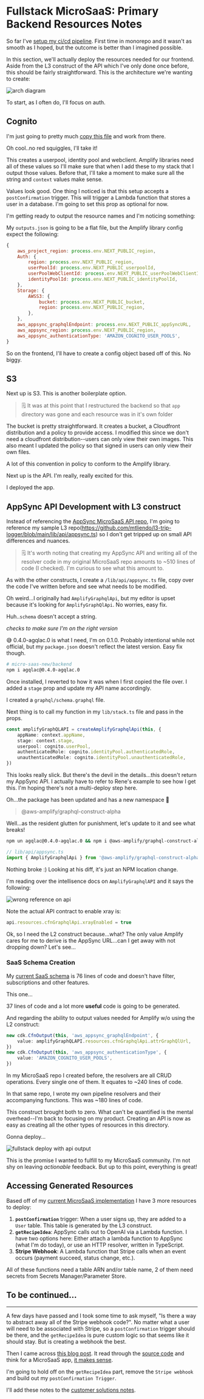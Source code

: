 # Fullstack MicroSaaS: Primary Backend Resources Notes

So far I've [setup my ci/cd pipeline](./hosting.md). First time in monorepo and it wasn't as smooth as I hoped, but the outcome is better than I imagined possible.

In this section, we'll actually deploy the resources needed for our frontend. Aside from the L3 construct of the API which I've only done once before, this should be fairly straightforward. This is the architecture we're wanting to create:

![arch diagram](./images/archdiagram.drawio.png)

To start, as I often do, I'll focus on auth.

## Cognito

I'm just going to pretty much [copy this file](https://github.com/focusOtter/microsaas-backend/blob/main/lib/cognito/auth.ts) and work from there.

Oh cool..no red squiggles, I'll take it!

This creates a userpool, identity pool and webclient. Amplify libraries need all of these values so I'll make sure that when I add these to my stack that I output those values. Before that, I'll take a moment to make sure all the string and `context` values make sense.

Values look good. One thing I noticed is that this setup accepts a `postConfirmation` trigger. This will trigger a Lambda function that stores a user in a database. I'm going to set this prop as optional for now.

I'm getting ready to output the resource names and I'm noticing something:

My `outputs.json` is going to be a flat file, but the Amplify library config expect the following:

```js
{
	aws_project_region: process.env.NEXT_PUBLIC_region,
	Auth: {
		region: process.env.NEXT_PUBLIC_region,
		userPoolId: process.env.NEXT_PUBLIC_userpoolId,
		userPoolWebClientId: process.env.NEXT_PUBLIC_userPoolWebClientId,
		identityPoolId: process.env.NEXT_PUBLIC_identityPoolId,
	},
	Storage: {
		AWSS3: {
			bucket: process.env.NEXT_PUBLIC_bucket,
			region: process.env.NEXT_PUBLIC_region,
		},
	},
	aws_appsync_graphqlEndpoint: process.env.NEXT_PUBLIC_appSyncURL,
	aws_appsync_region: process.env.NEXT_PUBLIC_region,
	aws_appsync_authenticationType: 'AMAZON_COGNITO_USER_POOLS',
}
```

So on the frontend, I'll have to create a config object based off of this. No biggy.

## S3

Next up is S3. This is another boilerplate option.

> 🗒️ It was at this point that I restructured the backend so that `app` directory was gone and each resource was in it's own folder

The bucket is pretty straightforward. It creates a bucket, a Cloudfront distribution and a policy to provide access. I modified this since we don't need a cloudfront distribution--users can only view their own images. This also meant I updated the policy so that signed in users can only view their own files.

A lot of this convention in policy to conform to the Amplify library.

Next up is the API. I'm really, really excited for this.

I deployed the app.

## AppSync API Development with L3 construct

Instead of referencing the [AppSync MicroSaaS API repo](https://github.com/focusOtter/microsaas-backend/blob/main/lib/api/appsync.ts), I'm going to reference my sample L3 repo(https://github.com/mtliendo/l3-trip-logger/blob/main/lib/api/appsync.ts) so I don't get tripped up on small API differences and nuances.

> 🗒️ It's worth noting that creating my AppSync API and writing all of the resolver code in my original MicroSaaS repo amounts to ~510 lines of code (I checked). I'm curious to see what this amount to.

As with the other constructs, I create a `/lib/api/appsync.ts` file, copy over the code I've written before and see what needs to be modified.

Oh weird...I originally had `AmplifyGraphqlApi`, but my editor is upset because it's looking for `AmplifyGraphQlApi`. No worries, easy fix.

Huh..`schema` doesn't accept a string.

_*checks to make sure I'm on the right version*_

😅 0.4.0-agqlac.0 is what I need, I'm on 0.1.0. Probably intentional while not official, but my `package.json` doesn't reflect the latest version. Easy fix though.

```sh
# micro-saas-new/backend
npm i agqlac@0.4.0-agqlac.0
```

Once installed, I reverted to how it was when I first copied the file over. I added a `stage` prop and update my API name accordingly.

I created a `graphql/schema.graphql` file.

Next thing is to call my function in my `lib/stack.ts` file and pass in the props.

```ts
const amplifyGraphQLAPI = createAmplifyGraphqlApi(this, {
	appName: context.appName,
	stage: context.stage,
	userpool: cognito.userPool,
	authenticatedRole: cognito.identityPool.authenticatedRole,
	unauthenticatedRole: cognito.identityPool.unauthenticatedRole,
})
```

This looks really slick. But there's the devil in the details...this doesn't return my AppSync API. I actually have to refer to Rene's example to see how I get this. I'm hoping there's not a multi-deploy step here.

Oh...the package has been updated and has a new namespace 👀

> @aws-amplify/graphql-construct-alpha

Well...as the resident glutten for punishment, let's update to it and see what breaks!

```sh
npm un agqlac@0.4.0-agqlac.0 && npm i @aws-amplify/graphql-construct-alpha
```

```ts
// lib/api/appsync.ts
import { AmplifyGraphqlApi } from '@aws-amplify/graphql-construct-alpha'
```

Nothing broke :) Looking at his diff, it's just an NPM location change.

I'm reading over the intellisence docs on `AmplifyGraphqlAPI` and it says the following:

![wrong reference on api](./images/wrong-api-reference.png)

Note the actual API contract to enable xray is:

```ts
api.resources.cfnGraphqlApi.xrayEnabled = true
```

Ok, so I need the L2 construct because...what? The only value Amplify cares for me to derive is the AppSync URL...can I get away with not dropping down? Let's see...

### SaaS Schema Creation

My [current SaaS schema](https://github.com/focusOtter/microsaas-backend/blob/main/lib/api/graphql/schema.graphql) is 76 lines of code and doesn't have filter, subscriptions and other features.

This one...

37 lines of code and a lot more **useful** code is going to be generated.

And regarding the ability to output values needed for Amplify w/o using the L2 construct:

```ts
new cdk.CfnOutput(this, 'aws_appsync_graphqlEndpoint', {
	value: amplifyGraphQLAPI.resources.cfnGraphqlApi.attrGraphQlUrl,
})
new cdk.CfnOutput(this, 'aws_appsync_authenticationType', {
	value: 'AMAZON_COGNITO_USER_POOLS',
})
```

In my MicroSaaS repo I created before, the resolvers are all CRUD operations. Every single one of them. It equates to ~240 lines of code.

In that same repo, I wrote my own pipeline resolvers and their accompanying functions. This was ~180 lines of code.

This construct brought both to zero. What can't be quantified is the mental overhead--I'm back to focusing on my product. Creating an API is now as easy as creating all the other types of resources in this directory.

Gonna deploy...

![fullstack deploy with api output](./images/api-deploy-fullstack.png)

This is the promise I wanted to fulfill to my MicroSaaS community. I'm not shy on leaving _actionable_ feedback. But up to this point, everything is great!

## Accessing Generated Resources

Based off of my [current MicroSaaS implementation](https://github.com/focusOtter/microsaas-backend/tree/main/lib/functions) I have 3 more resources to deploy:

1. **`postConfirmation`** trigger: When a user signs up, they are added to a `User` table. This table is generated by the L3 construct.
2. **`getRecipeIdea`**: AppSync calls out to OpenAI via a Lambda function. I have two options here: Either attach a lambda function to AppSync (what I'm do today), or use an HTTP resolver, written in TypeScript.
3. **Stripe Webhook**: A Lambda function that Stripe calls when an event occurs (payment succeed, status change, etc.).

All of these functions need a table ARN and/or table name, 2 of them need secrets from Secrets Manager/Parameter Store.

## To be continued...

---

A few days have passed and I took some time to ask myself, "Is there a way to abstract away all of the Stripe webhook code?". No matter what a user will need to be associated with Stripe, so a `postConfirmation` trigger should be there, and the `getRecipeIdea` is pure custom logic so that seems like it should stay. But is creating a webhook the best.

Then I came across [this blog post](https://clerk.com/blog/refactoring-stripes-api-for-frontend-access). It read through the [source code](https://github.com/clerkinc/use-stripe-subscription) and think for a MicroSaaS app, [it makes sense](https://twitter.com/focusotter/status/1681393988715020293).

I'm going to hold off on the `getRecipeIdea` part, remove the `Stripe webhook` and build out my `postConfirmation Trigger`.

I'll add these notes to the [customer solutions notes](./customer-solutions).
